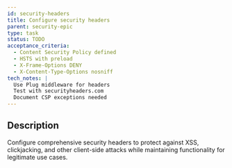 ```yaml
---
id: security-headers
title: Configure security headers
parent: security-epic
type: task
status: TODO
acceptance_criteria:
  - Content Security Policy defined
  - HSTS with preload
  - X-Frame-Options DENY
  - X-Content-Type-Options nosniff
tech_notes: |
  Use Plug middleware for headers
  Test with securityheaders.com
  Document CSP exceptions needed
---
```


## Description

Configure comprehensive security headers to protect against XSS, clickjacking, and other client-side attacks while maintaining functionality for legitimate use cases.